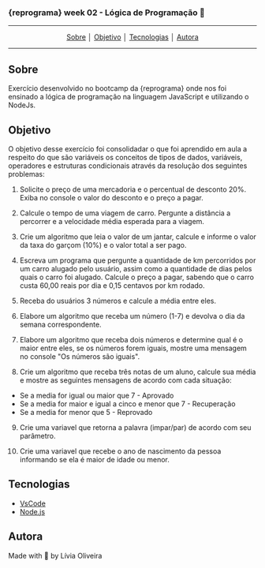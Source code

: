 ### {reprograma} week 02 - Lógica de Programação :rocket: 
---
<p align = "center">
<a align href = "#Sobre">Sobre</a> │
<a align href = "#Objetivo">Objetivo</a> │
<a align href = "#Tecnologias">Tecnologias</a> │
<a align href = "#Autora">Autora</a>
</p>

---

## Sobre
<p>Exercício desenvolvido no bootcamp da {reprograma} onde nos foi ensinado a lógica de programação na linguagem JavaScript e utilizando o NodeJs. </p>

## Objetivo
<p>O objetivo desse exercício foi consolidadar o que foi aprendido em aula a respeito do que são variáveis os conceitos de tipos de dados, variáveis, operadores e estruturas condicionais através da resolução dos seguintes problemas:</p>
<p>

1. Solicite o preço de uma mercadoria e o percentual de desconto 20%. Exiba no console o valor do desconto e o preço a pagar.

2. Calcule o tempo de uma viagem de carro. Pergunte a distância a percorrer e a velocidade média esperada para a viagem.

3. Crie um algoritmo que leia o valor de um jantar, calcule e informe o valor da taxa do garçom (10%) e o valor total a ser pago.

4. Escreva um programa que pergunte a quantidade de km percorridos por um carro alugado pelo usuário, assim como a quantidade de dias pelos quais o carro foi alugado. Calcule o preço a pagar, sabendo que o carro custa 60,00 reais por dia e 0,15 centavos por km rodado.

5. Receba do usuários 3 números e calcule a média entre eles.

6. Elabore um algoritmo que receba um número (1-7) e devolva o dia da semana correspondente.

7. Elabore um algoritmo que receba dois números e determine qual é o maior entre eles, se os números forem iguais, mostre uma mensagem no console "Os números são iguais".

8. Crie um algoritmo que receba três notas de um aluno, calcule sua média e mostre as seguintes mensagens de acordo com cada situação:
- Se a media for igual ou maior que 7 - Aprovado
- Se a media for maior e igual a cinco e menor que 7 - Recuperação
- Se a media for menor que 5 - Reprovado

9. 	Crie uma variavel que retorna a palavra (impar/par) de acordo com seu parâmetro.

10. Crie uma variavel que recebe o ano de nascimento da pessoa informando se ela é maior de idade ou menor.</p>

## Tecnologias
- [VsCode](https://code.visualstudio.com/download)
- [Node.js](https://nodejs.org/en/download/)

## Autora
Made with :purple_heart: by Lívia Oliveira
